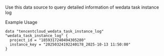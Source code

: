 Use this data source to query detailed information of wedata task instance log

Example Usage

```hcl
data "tencentcloud_wedata_task_instance_log" "wedata_task_instance_log" {
  project_id = "1859317240494305280"
  instance_key = "20250324192240178_2025-10-13 11:50:00"
}
```